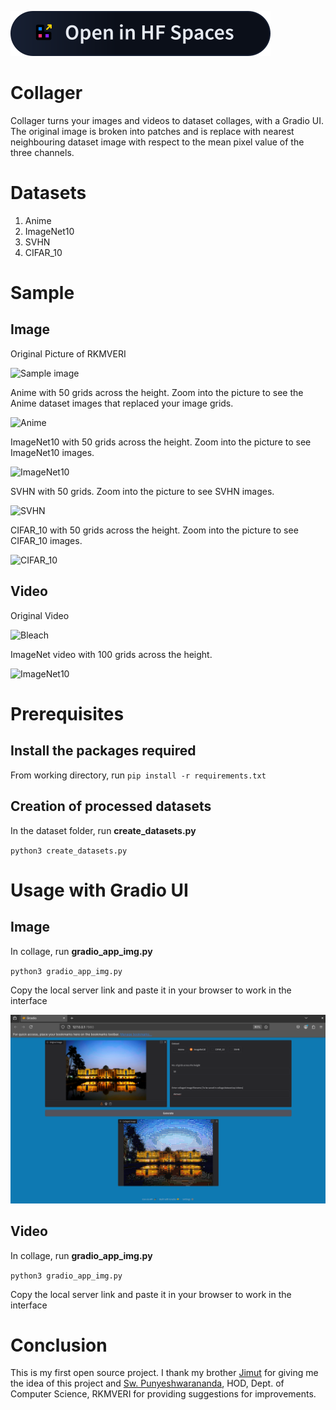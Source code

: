 <a href="https://huggingface.co/spaces/jisnoo/collage_image"><img src="badge_readme/open-in-hf-spaces-lg-dark.svg" alt="Open Demo in Hugging Face Spaces"/></a>

# Collager

Collager turns your images and videos to dataset collages, with a Gradio UI.
The original image is broken into patches and is replace with nearest neighbouring dataset image with respect to the mean pixel value of the three channels. 

# Datasets 

1. Anime
2. ImageNet10
3. SVHN
4. CIFAR_10

# Sample

## Image

Original Picture of RKMVERI

![Sample image](sample/images/rkmveri_golden.jpg)

Anime with 50 grids across the height. Zoom into the picture to see the Anime dataset images that replaced your image grids.

![Anime](sample/images/rkmveri_anime.png)

ImageNet10 with 50 grids across the height. Zoom into the picture to see ImageNet10 images.

![ImageNet10](sample/images/rkmveri_imnet10.png)

SVHN with 50 grids. Zoom into the picture to see SVHN images.

![SVHN](sample/images/rkmveri_svhn.png)

CIFAR_10 with 50 grids across the height. Zoom into the picture to see CIFAR_10 images.

![CIFAR_10](sample/images/rkmveri_cifar.png)

## Video

Original Video

![Bleach](sample/videos/bleach.gif)

ImageNet video with 100 grids across the height.

![ImageNet10](sample/videos/bleach_imnet10.gif)

# Prerequisites

## Install the packages required

From working directory, run `pip install -r requirements.txt`

## Creation of processed datasets

In the dataset folder, run **create_datasets.py**

`python3 create_datasets.py`

# Usage with Gradio UI 

## Image

In collage, run **gradio_app_img.py**

`python3 gradio_app_img.py`

Copy the local server link and paste it in your browser to work in the interface

![Image_UI](sample/UI/UI.png)

## Video

In collage, run **gradio_app_img.py**

`python3 gradio_app_img.py`


Copy the local server link and paste it in your browser to work in the interface

# Conclusion 

This is my first open source project. I thank my brother <a href = "https://jimut123.github.io/">Jimut</a> for giving me the idea of this project and <a href = "https://cs.rkmvu.ac.in/~sp/">Sw. Punyeshwarananda</a>, HOD, Dept. of Computer Science, RKMVERI for providing suggestions for improvements. 